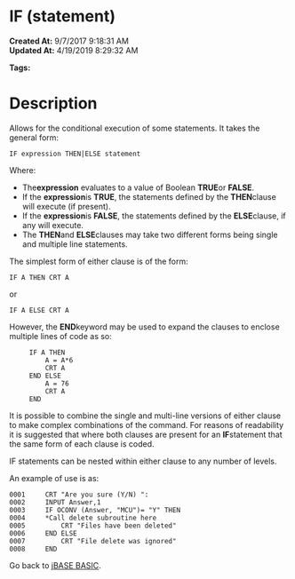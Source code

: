 # IF (statement)

**Created At:** 9/7/2017 9:18:31 AM  
**Updated At:** 4/19/2019 8:29:32 AM  

**Tags:**
<badge text='if/else' vertical='middle' />
<badge text='if/then/else' vertical='middle' />
<badge text='if/then' vertical='middle' />
<badge text='if not' vertical='middle' />
<badge text='if else then' vertical='middle' />
<badge text='if then else' vertical='middle' />
<badge text='if then' vertical='middle' />
<badge text='if else' vertical='middle' />
<badge text='program control' vertical='middle' />
<badge text='program execution ' vertical='middle' />

# Description

Allows for the conditional execution of some statements. It takes the general form:

```
IF expression THEN|ELSE statement
```

Where:

- The**expression** evaluates to a value of Boolean **TRUE**or **FALSE**.
- If the **expression**is **TRUE**, the statements defined by the **THEN**clause will execute (if present).
- If the **expression**is **FALSE**, the statements defined by the **ELSE**clause, if any will execute.
- The **THEN**and **ELSE**clauses may take two different forms being single and multiple line statements.


The simplest form of either clause is of the form:

```
IF A THEN CRT A
```

or

```
IF A ELSE CRT A
```

However, the **END**keyword may be used to expand the clauses to enclose multiple lines of code as so:

```
     IF A THEN
         A = A*6
         CRT A
     END ELSE
         A = 76
         CRT A
     END
```

It is possible to combine the single and multi-line versions of either clause to make complex combinations of the command. For reasons of readability it is suggested that where both clauses are present for an **IF**statement that the same form of each clause is coded.

IF statements can be nested within either clause to any number of levels.

An example of use is as:

```
0001     CRT "Are you sure (Y/N) ":
0002     INPUT Answer,1
0003     IF OCONV (Answer, "MCU")= "Y" THEN
0004     *Call delete subroutine here
0005         CRT "Files have been deleted"
0006     END ELSE
0007         CRT "File delete was ignored"
0008     END
```



Go back to [jBASE BASIC](263498-jbase-basic).
